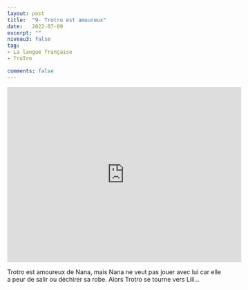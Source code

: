 ```yaml
---
layout: post
title:  "9- Trotro est amoureux"
date:   2022-07-09
excerpt: ""
niveau3: false
tag:
- La langue française
- TroTro

comments: false
---
```

<center>
<img style="display: none;" src="/assets/img/thumbnails/trotro-09.jpg" alt="" width="1" height="1">
<iframe width="542px" height="406px" src="https://www.youtube.com/embed/7-VHuhmy-l8?rel=0&controls=1&showinfo=0&modestbranding=1&enablejsapi=1" allowfullscreen frameborder="0" ></iframe></center>

Trotro est amoureux de Nana, mais Nana ne veut pas jouer avec lui car elle a peur de salir ou déchirer sa robe. Alors Trotro se tourne vers Lili...

